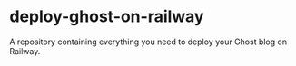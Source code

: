 # deploy-ghost-on-railway
A repository containing everything you need to deploy your Ghost blog on Railway.
